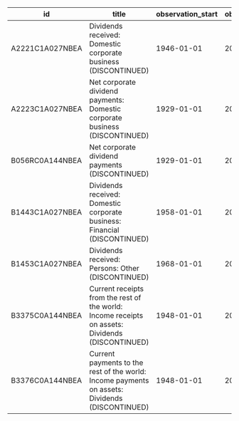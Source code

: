 | id              | title                                                                                            | observation_start   | observation_end   |
|-----------------|--------------------------------------------------------------------------------------------------|---------------------|-------------------|
| A2221C1A027NBEA | Dividends received: Domestic corporate business (DISCONTINUED)                                   | 1946-01-01          | 2011-01-01        |
| A2223C1A027NBEA | Net corporate dividend payments: Domestic corporate business (DISCONTINUED)                      | 1929-01-01          | 2014-01-01        |
| B056RC0A144NBEA | Net corporate dividend payments (DISCONTINUED)                                                   | 1929-01-01          | 2016-01-01        |
| B1443C1A027NBEA | Dividends received: Domestic corporate business: Financial (DISCONTINUED)                        | 1958-01-01          | 2011-01-01        |
| B1453C1A027NBEA | Dividends received: Persons: Other (DISCONTINUED)                                                | 1968-01-01          | 2011-01-01        |
| B3375C0A144NBEA | Current receipts from the rest of the world: Income receipts on assets: Dividends (DISCONTINUED) | 1948-01-01          | 2016-01-01        |
| B3376C0A144NBEA | Current payments to the rest of the world: Income payments on assets: Dividends (DISCONTINUED)   | 1948-01-01          | 2016-01-01        |